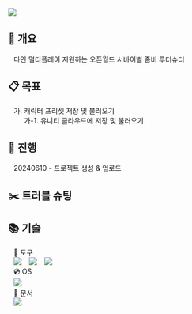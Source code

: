 <img src="https://capsule-render.vercel.app/api?type=waving&color=dark&height=300&section=header&text=PS20240610%20PROJECT&fontSize=75&animation=blink&fontColor=d6ace6&strokeWidth=2"/>  

## 🔖 개요

&ensp; 다인 멀티플레이 지원하는 오픈월드 서바이벌 좀비 루터슈터

## 📋 목표

&ensp; 가. 캐릭터 프리셋 저장 및 불러오기  
&ensp;&ensp;&ensp;&ensp; 가-1. 유니티 클라우드에 저장 및 불러오기

## 📅 진행

&ensp; 20240610 - 프로젝트 생성 & 업로드  

##  ✂️ 트러블 슈팅

## :books: 기술

&ensp; 🔨 도구  
&ensp; <img src="https://img.shields.io/badge/Unity-FFFFFF?style=for-the-badge&logo=Unity&logoColor=black"> 
&ensp; <img src="https://img.shields.io/badge/visualstudio-5C2D91?style=for-the-badge&logo=visualstudio&logoColor=white"> 
&ensp; <img src="https://img.shields.io/badge/github-181717?style=for-the-badge&logo=github&logoColor=white">  
&ensp; 💿 OS  
&ensp; <img src="https://img.shields.io/badge/Windows-3776AB?style=for-the-badge&logo=Windows&logoColor=white">  
&ensp; 📑 문서  
&ensp; [<img src="https://img.shields.io/badge/notion-000000?style=for-the-badge&logo=notion&logoColor=white"/>](https://backyard.notion.site/PS20240610-e42a378591674ea0b8b16e28ebac403e?pvs=4)
